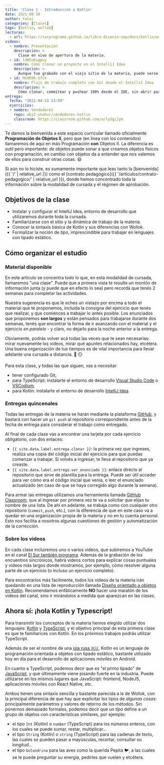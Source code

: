 ```yaml
---
title: 'Clase 1 - Introducción a Kotlin'
date: 2021-08-10
author: faloi
categories: [Clases]
tags: [kotlin, wollok]
lecturas:
  - url: https://surprograma.github.io/libro-disenio-oop/docs/kotlin/wollok-a-kotlin/
videos:
  - nombre: Presentación
    descripcion: >
      Clase en vivo de apertura de la materia.
  - id: ldW5u6ugpus
    nombre: Cómo clonar un proyecto en el IntelliJ Idea
    descripcion: >
      Aunque fue grabado con el viejo sitio de la materia, puede verse todo el proceso que va desde clonar el ejercicio hasta correr los tests en el IntelliJ Idea.
  - id: MzOR9k-57ck
    nombre: Flujo de trabajo completo con Git desde el IntelliJ Idea
    descripcion: >
      Cómo clonar, commitear y pushear 100% desde el IDE, sin abrir para nada la consola.
entrega:
  fecha: "2021-04-13 23:59"
  ejercicios:
  - nombre: Vendedores
    repo: obj2-unahur/vendedores-kotlin
    classroom: https://classroom.github.com/a/ly5giJym
---
```


Te damos la bienvenida a este espacio curricular llamado oficialmente **Programación de Objetos II**, pero que (en línea con los contenidos) llamaremos de aquí en más Programación **con** Objetos II. La diferencia es sutil pero importante: _de_ objetos puede sonar a que creamos objetos físicos con programación, en cambio _con_ objetos da a entender que nos valemos de ellos para construir otras cosas. :smiley:

Si aún no lo hiciste, es sumamente importante que leas tanto la [bienvenida]({{ '/' | relative_url }}) como el [contrato pedagógico]({{ '/articulos/contrato-pedagogico/' | relative_url }}), donde hemos concentrado toda la información sobre la modalidad de cursada y el régimen de aprobación.

## Objetivos de la clase

* Instalar y configurar el IntelliJ Idea, entorno de desarrollo que utilizaremos durante toda la cursada.
* Familiarizarse con el sitio y la dinámica de trabajo de la materia.
* Conocer la sintaxis básica de Kotlin y sus diferencias con Wollok.
* Formalizar la noción de _tipo_, imprescindible para trabajar en lenguajes con tipado estático.

## Cómo organizar el estudio

### Material disponible

En este artículo se concentra todo lo que, en esta modalidad de cursada, llamaremos "una clase". Puede que a primera vista te resulte un montón de información junta (y puede que en efecto lo sea) pero recordá que tenés 2 semanas para completar las actividades.

Nuestra sugerencia es que le eches un vistazo por encima a todo el material que te proponemos, incluida la consigna del ejercicio que tenés que realizar, y que comiences a trabajar lo antes posible. Los enunciados que proponemos **son largos** y están pensados para trabajarse durante dos semanas, tenés que encontrar la forma de ir avanzando con el material y el ejercicio _en paralelo_ - y claro, no dejarlo para la noche anterior a la entrega.

Obviamente, podrás volver acá todas las veces que te sean necesarias: mirar nuevamente los videos, mirar qué apuntes relacionados hay, etcétera. Una buena organización de tus tiempos es de vital importancia para llevar adelante una cursada a distancia. :muscle: :timer_clock:

Para esta clase, y todas las que siguen, vas a necesitar:
* tener configurado Git,
* para TypeScript: instalarte el entorno de desarrollo [Visual Studio Code](https://code.visualstudio.com/) o [VSCodium](https://vscodium.com/),
* para Kotlin: instalarte el entorno de desarrollo [IntelliJ Idea](https://www.jetbrains.com/idea/).

### Entregas quincenales

Todas las entregas de la materia se harán mediante la plataforma [GitHub](https://github.com), y bastará con hacer un `git push` al repositorio correspondiente antes de la fecha de entrega para considerar el trabajo como entregado.

Al final de cada clase vas a encontrar una tarjeta por cada ejercicio obligatorio, con dos enlaces:
* `{{ site.data.label.entrega.clonar }}`: la primera vez que ingreses, realiza una copia del código inicial del ejercicio para que puedas comenzar a trabajar. Si volvés a ingresar, te lleva al repositorio que ya creaste.
* `{{ site.data.label.entrega.ver_enunciado }}`: enlace directo al repositorio que sirve de plantilla para la entrega. Puede ser útil acceder para ver cómo era el código inicial que venía, o leer el enunciado actualizado (en caso de que se haya corregido algo durante la semana).

Para armar las entregas utilizamos una herramienta llamada [GitHub Classroom](https://classroom.github.com), que al ingresar por primera vez te va a solicitar que elijas tu nombre de una lista. De ahí en adelante, se trabaja como con cualquier otro repositorio (`commit`, `push`, etc.), con la diferencia de que en este caso va a quedar en una organización propia de la materia y no en tu cuenta personal. Esto nos facilita a nosotros algunas cuestiones de gestión y automatización de la corrección.

### Sobre los videos

En cada clase incluiremos uno o varios videos, que subiremos a YouTube en el canal [El Sur también programa](https://www.youtube.com/channel/UCfrRa43tBrOYYYfgJqsJ7qg). Además de la grabación de los encuentros sincrónicos, habrá videos cortos para explicar cosas puntuales y videos más largos donde mostramos, por ejemplo, cómo resolver alguna parte de un ejercicio (o incluso un ejercicio completo).

Para encontrarlos más facilmente, todos los videos de la materia irán quedando en una lista de reproducción llamada [Diseño orientado a objetos en Kotlin](https://www.youtube.com/playlist?list=PL7q-McYJyHliqlpNGSVe-Y3EHDIma_H9U). Recomendamos enfáticamente **NO** hacer una maratón de los videos del canal, sino ir mirándolos a medida que aparezcan en las clases.


## Ahora sí: ¡hola Kotlin y Typescript!

Para transmitir los conceptos de la materia hemos elegido utilizar dos lenguajes: [Kotlin](https://kotlinlang.org/) y [TypeScript](https://www.typescriptlang.org/), y el objetivo principal de esta primera clase es que te familiarices con Kotlin. En los próximos trabajos podrás utilizar TypeScript.

Además de ser el nombre de una [isla rusa :ru:](https://es.wikipedia.org/wiki/Isla_de_Kotlin), Kotlin es un lenguaje de programación orientada a objetos con tipado estático, bastante utilizado hoy en día para el desarrollo de aplicaciones móviles en Android.

En cuanto a TypeScript, podemos decir que es "el primo tipado" de [JavaScript](https://developer.mozilla.org/en-US/docs/Web/javascript), y que últimamente viene pisando fuerte en la industria. Puede utilizarse en los mismos lugares que JavaScript: frontend, NodeJS, aplicaciones móviles con React Native, etc.

Ambos tienen una sintaxis sencilla y bastante parecida a la de Wollok, con la principal diferencia de que hay que explicitar los tipos de _algunas cosas_: principalmente parámetros y valores de retorno de los métodos. Sin ponernos demasiado formales, podemos decir que un _tipo_ define a un grupo de objetos con características similares, por ejemplo:

* el tipo `Int` (Kotlin) o `number` (TypeScript) para los números enteros, con los cuales se puede sumar, restar, multiplicar...
* el tipo `String` (Kotlin) o `string` (TypeScript) para las cadenas de texto, las cuales se pueden pasar a mayúsculas, recortar, consultar su longitud...
* el tipo `Golondrina` para las aves como la querida Pepita :bird:, a las cuales se le puede preguntar su energía, pedirles que vuelen y etcétera.
